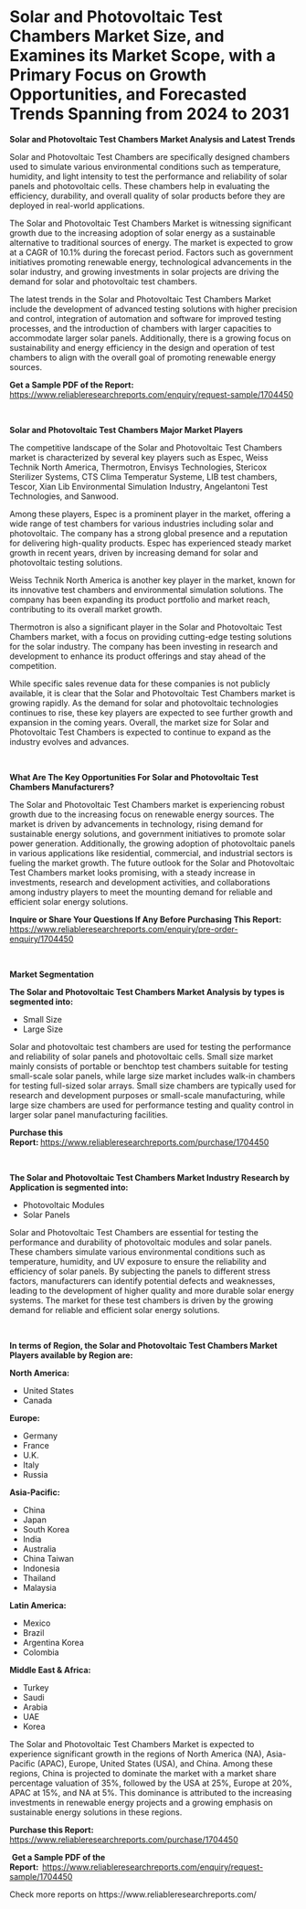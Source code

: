 <p><h1>Solar and Photovoltaic Test Chambers Market Size, and Examines its Market Scope, with a Primary Focus on Growth Opportunities, and Forecasted Trends Spanning from 2024 to 2031</h1></p><p><strong>Solar and Photovoltaic Test Chambers Market Analysis and Latest Trends</strong></p>
<p><p>Solar and Photovoltaic Test Chambers are specifically designed chambers used to simulate various environmental conditions such as temperature, humidity, and light intensity to test the performance and reliability of solar panels and photovoltaic cells. These chambers help in evaluating the efficiency, durability, and overall quality of solar products before they are deployed in real-world applications.</p><p>The Solar and Photovoltaic Test Chambers Market is witnessing significant growth due to the increasing adoption of solar energy as a sustainable alternative to traditional sources of energy. The market is expected to grow at a CAGR of 10.1% during the forecast period. Factors such as government initiatives promoting renewable energy, technological advancements in the solar industry, and growing investments in solar projects are driving the demand for solar and photovoltaic test chambers.</p><p>The latest trends in the Solar and Photovoltaic Test Chambers Market include the development of advanced testing solutions with higher precision and control, integration of automation and software for improved testing processes, and the introduction of chambers with larger capacities to accommodate larger solar panels. Additionally, there is a growing focus on sustainability and energy efficiency in the design and operation of test chambers to align with the overall goal of promoting renewable energy sources.</p></p>
<p><strong>Get a Sample PDF of the Report:&nbsp;</strong> <a href="https://www.reliableresearchreports.com/enquiry/request-sample/1704450">https://www.reliableresearchreports.com/enquiry/request-sample/1704450</a></p>
<p>&nbsp;</p>
<p><strong>Solar and Photovoltaic Test Chambers Major Market Players</strong></p>
<p><p>The competitive landscape of the Solar and Photovoltaic Test Chambers market is characterized by several key players such as Espec, Weiss Technik North America, Thermotron, Envisys Technologies, Stericox Sterilizer Systems, CTS Clima Temperatur Systeme, LIB test chambers, Tescor, Xian Lib Environmental Simulation Industry, Angelantoni Test Technologies, and Sanwood.</p><p>Among these players, Espec is a prominent player in the market, offering a wide range of test chambers for various industries including solar and photovoltaic. The company has a strong global presence and a reputation for delivering high-quality products. Espec has experienced steady market growth in recent years, driven by increasing demand for solar and photovoltaic testing solutions.</p><p>Weiss Technik North America is another key player in the market, known for its innovative test chambers and environmental simulation solutions. The company has been expanding its product portfolio and market reach, contributing to its overall market growth.</p><p>Thermotron is also a significant player in the Solar and Photovoltaic Test Chambers market, with a focus on providing cutting-edge testing solutions for the solar industry. The company has been investing in research and development to enhance its product offerings and stay ahead of the competition.</p><p>While specific sales revenue data for these companies is not publicly available, it is clear that the Solar and Photovoltaic Test Chambers market is growing rapidly. As the demand for solar and photovoltaic technologies continues to rise, these key players are expected to see further growth and expansion in the coming years. Overall, the market size for Solar and Photovoltaic Test Chambers is expected to continue to expand as the industry evolves and advances.</p></p>
<p>&nbsp;</p>
<p><strong>What Are The Key Opportunities For Solar and Photovoltaic Test Chambers Manufacturers?</strong></p>
<p><p>The Solar and Photovoltaic Test Chambers market is experiencing robust growth due to the increasing focus on renewable energy sources. The market is driven by advancements in technology, rising demand for sustainable energy solutions, and government initiatives to promote solar power generation. Additionally, the growing adoption of photovoltaic panels in various applications like residential, commercial, and industrial sectors is fueling the market growth. The future outlook for the Solar and Photovoltaic Test Chambers market looks promising, with a steady increase in investments, research and development activities, and collaborations among industry players to meet the mounting demand for reliable and efficient solar energy solutions.</p></p>
<p><strong>Inquire or Share Your Questions If Any Before Purchasing This Report:</strong> <a href="https://www.reliableresearchreports.com/enquiry/pre-order-enquiry/1704450">https://www.reliableresearchreports.com/enquiry/pre-order-enquiry/1704450</a></p>
<p>&nbsp;</p>
<p><strong>Market Segmentation</strong></p>
<p><strong>The Solar and Photovoltaic Test Chambers Market Analysis by types is segmented into:</strong></p>
<p><ul><li>Small Size</li><li>Large Size</li></ul></p>
<p><p>Solar and photovoltaic test chambers are used for testing the performance and reliability of solar panels and photovoltaic cells. Small size market mainly consists of portable or benchtop test chambers suitable for testing small-scale solar panels, while large size market includes walk-in chambers for testing full-sized solar arrays. Small size chambers are typically used for research and development purposes or small-scale manufacturing, while large size chambers are used for performance testing and quality control in larger solar panel manufacturing facilities.</p></p>
<p><strong>Purchase this Report:&nbsp;</strong><a href="https://www.reliableresearchreports.com/purchase/1704450">https://www.reliableresearchreports.com/purchase/1704450</a></p>
<p>&nbsp;</p>
<p><strong>The Solar and Photovoltaic Test Chambers Market Industry Research by Application is segmented into:</strong></p>
<p><ul><li>Photovoltaic Modules</li><li>Solar Panels</li></ul></p>
<p><p>Solar and Photovoltaic Test Chambers are essential for testing the performance and durability of photovoltaic modules and solar panels. These chambers simulate various environmental conditions such as temperature, humidity, and UV exposure to ensure the reliability and efficiency of solar panels. By subjecting the panels to different stress factors, manufacturers can identify potential defects and weaknesses, leading to the development of higher quality and more durable solar energy systems. The market for these test chambers is driven by the growing demand for reliable and efficient solar energy solutions.</p></p>
<p>&nbsp;</p>
<p><strong>In terms of Region, the Solar and Photovoltaic Test Chambers Market Players available by Region are:</strong></p>
<p>
    <p> <strong> North America: </strong>
        <ul>
            <li>United States</li>
            <li>Canada</li>
        </ul>
        </p> 
    <p> <strong> Europe: </strong>
        <ul>
            <li>Germany</li>
            <li>France</li>
            <li>U.K.</li>
            <li>Italy</li>
            <li>Russia</li>
        </ul>
        </p> 
    <p> <strong> Asia-Pacific: </strong>
        <ul>
            <li>China</li>
            <li>Japan</li>
            <li>South Korea</li>
            <li>India</li>
            <li>Australia</li>
            <li>China Taiwan</li>
            <li>Indonesia</li>
            <li>Thailand</li>
            <li>Malaysia</li>
        </ul>
        </p> 
    <p> <strong> Latin America: </strong>
        <ul>
            <li>Mexico</li>
            <li>Brazil</li>
            <li>Argentina Korea</li>
            <li>Colombia</li>
        </ul>
        </p> 
    <p> <strong> Middle East & Africa: </strong>
        <ul>
            <li>Turkey</li>
            <li>Saudi</li>
            <li>Arabia</li>
            <li>UAE</li>
            <li>Korea</li>
        </ul>
    </p>
    </p>
<p><p>The Solar and Photovoltaic Test Chambers Market is expected to experience significant growth in the regions of North America (NA), Asia-Pacific (APAC), Europe, United States (USA), and China. Among these regions, China is projected to dominate the market with a market share percentage valuation of 35%, followed by the USA at 25%, Europe at 20%, APAC at 15%, and NA at 5%. This dominance is attributed to the increasing investments in renewable energy projects and a growing emphasis on sustainable energy solutions in these regions.</p></p>
<p><strong>Purchase this Report: </strong><a href="https://www.reliableresearchreports.com/purchase/1704450">https://www.reliableresearchreports.com/purchase/1704450</a></p>
<p>&nbsp;<strong>Get a Sample PDF of the Report:&nbsp;&nbsp;</strong><a href="https://www.reliableresearchreports.com/enquiry/request-sample/1704450">https://www.reliableresearchreports.com/enquiry/request-sample/1704450</a></p>
<p><strong></strong></p>
<p>Check more reports on https://www.reliableresearchreports.com/</p>